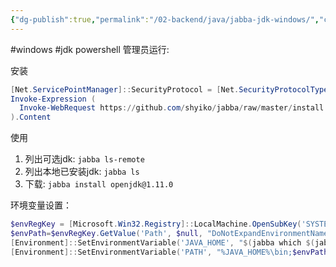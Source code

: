 ```yaml
---
{"dg-publish":true,"permalink":"/02-backend/java/jabba-jdk-windows/","created":"2024-05-27T15:04:10.000+08:00","updated":"2024-05-27T15:04:10.000+08:00"}
---
```


#windows #jdk
powershell 管理员运行:

安装
```powershell
[Net.ServicePointManager]::SecurityProtocol = [Net.SecurityProtocolType]::Tls12
Invoke-Expression (
  Invoke-WebRequest https://github.com/shyiko/jabba/raw/master/install.ps1 -UseBasicParsing
).Content
```

使用
1. 列出可选jdk: `jabba ls-remote`
2. 列出本地已安装jdk: `jabba ls`
3. 下载: `jabba install openjdk@1.11.0`

环境变量设置：
```powershell
$envRegKey = [Microsoft.Win32.Registry]::LocalMachine.OpenSubKey('SYSTEM\CurrentControlSet\Control\Session Manager\Environment', $true)
$envPath=$envRegKey.GetValue('Path', $null, "DoNotExpandEnvironmentNames").replace('%JAVA_HOME%\bin;', '')
[Environment]::SetEnvironmentVariable('JAVA_HOME', "$(jabba which $(jabba current))", 'Machine')
[Environment]::SetEnvironmentVariable('PATH', "%JAVA_HOME%\bin;$envPath", 'Machine')
```
